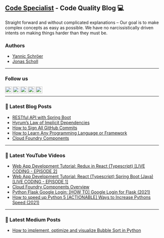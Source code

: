 ## [Code Specialist][website] - Code Quality Blog 💻

Straight forward and without complicated explanations – Our goal is to make complex concepts as easy as possible. We have no narcissistically driven intents on making things harder than they must be.

### Authors

- [Yannic Schröer][account-yannic]
- [Jonas Scholl][account-jonas]

---

### Follow us

[<img align="left" alt="Code Specialist | Facebook" width="22px" src="https://cdn.jsdelivr.net/npm/simple-icons@v3/icons/facebook.svg" />][facebook]
[<img align="left" alt="Code Specialist | Instagram" width="22px" src="https://cdn.jsdelivr.net/npm/simple-icons@v3/icons/instagram.svg" />][instagram]
[<img align="left" alt="Code Specialist | Twitter" width="22px" src="https://cdn.jsdelivr.net/npm/simple-icons@v3/icons/twitter.svg" />][twitter]
[<img align="left" alt="Code Specialist | YouTube" width="22px" src="https://cdn.jsdelivr.net/npm/simple-icons@v3/icons/youtube.svg" />][youtube]
[<img align="left" alt="Code Specialist | Medium" width="22px" src="https://cdn.jsdelivr.net/npm/simple-icons@v3/icons/medium.svg" />][medium]

<br />

---

### 📕 Latest Blog Posts

<!-- CODE-SPECIALIST:START -->
- [RESTful API with Spring Boot](https://code-specialist.com/java/spring-boot-restful-api/)
- [Hyrum’s Law of Implicit Dependencies](https://code-specialist.com/code-principles/hyrums-law/)
- [How to Sign All GitHub Commits](https://code-specialist.com/environment/how-to-sign-all-github-commits/)
- [How to Learn Any Programming Language or Framework](https://code-specialist.com/mindset/how-to-learn-any-programming-language/)
- [Cloud Foundry Components](https://code-specialist.com/cloud/cloud-foundry-components/)
<!-- CODE-SPECIALIST:END -->

---

### 🎥 Latest YouTube Videos

<!-- YOUTUBE:START -->
- [Web App Development Tutorial: Redux in React &lpar;Typescript&rpar; [LIVE CODING - EPISODE 2]](https://www.youtube.com/watch?v=HnTcqVAd_5Q)
- [Web App Development Tutorial: React &lpar;Typescript&rpar; Spring Boot &lpar;Java&rpar; [LIVE CODING - EPISODE 1]](https://www.youtube.com/watch?v=Fsfas73oEoY)
- [Cloud Foundry Components Overview](https://www.youtube.com/watch?v=uPXJHoLvBPQ)
- [Python Flask Google Login: [HOW TO]  Google Login for Flask &lpar;2021&rpar;](https://www.youtube.com/watch?v=FKgJEfrhU1E)
- [How to speed up Python 5 [ACTIONABLE] Ways to Increase Pythons Speed &lpar;2021&rpar;](https://www.youtube.com/watch?v=WgUs-w2MrsM)
<!-- YOUTUBE:END -->

---

### 📕 Latest Medium Posts

<!-- MEDIUM:START -->
- [How to implement, optimize and visualize Bubble Sort in Python](https://code-specialist.medium.com/how-to-implement-optimize-and-visualize-bubble-sort-in-python-81e27787c1ae?source=rss-2ac79591872f------2)
<!-- MEDIUM:END -->

[website]: https://code-specialist.com
[facebook]: https://www.facebook.com/specialistcode/
[twitter]: https://twitter.com/specialist_code
[instagram]: https://www.instagram.com/specialist_code/
[youtube]: https://www.youtube.com/channel/UCjdmChf65sGfOqWoygzBTyQ
[medium]: https://code-specialist.medium.com/

[account-yannic]: https://github.com/yannicschroeer
[account-jonas]: https://github.com/JonasScholl